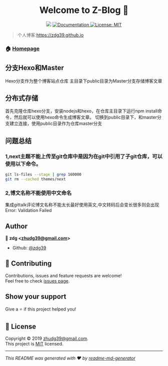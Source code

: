<h1 align="center">Welcome to Z-Blog 👋</h1>
<p align="center">
  <img src="https://img.shields.io/badge/version-1.0.0-blue.svg?cacheSeconds=2592000" />
  <a href="https://zdg39.github.io/">
    <img alt="Documentation" src="https://img.shields.io/badge/documentation-yes-brightgreen.svg" target="_blank" />
  </a>
  <a href="https://github.com/zdg39/zdg39.github.io/blob/hexo/LICENSE">
    <img alt="License: MIT" src="https://img.shields.io/badge/License-MIT-yellow.svg" target="_blank" />
  </a>
  <!-- [![GitHub stars](https://img.shields.io/github/stars/zdg39/zdg39.github.io.svg?style=social&label=Stars)](https://github.com/zdg39/zdg39.github.io)
  [![GitHub forks](https://img.shields.io/github/forks/zdg39/zdg39.github.io.svg?style=social&label=Fork)](https://github.com/zdg39/zdg39.github.io) -->
</p>

> 个人博客:https://zdg39.github.io

### 🏠 [Homepage](https://github.com/zdg39/zdg39.github.io)

## 分支Hexo和Master

Hexo分支作为整个博客站点仓库 主目录下public目录为Master分支存储博客文章

## 分布式存储

首先克隆仓库hexo分支，安装nodejs和hexo，在仓库主目录下运行npm install命令，然后就可以使用hexo命令生成博客文章。
切换到public目录下，和master分支建立连接，使用public目录作为仓库master分支

## 问题总结

### 1,next主题不能上传至git仓库中是因为在git中引用了子git仓库，可以使用以下命令。

```sh
git ls-files --stage | grep 160000
git rm --cached themes/next
```

### 2,博文名称不能使用中文命名

集成gittalk评论博文名称不能太长最好使用英文,中文转码后会变长很多则会出现Error: Validation Failed

## Author

👤 **zdg &lt;zhudg39@gmail.com&gt;**

* Github: [@zdg39](https://github.com/zdg39)

## 🤝 Contributing

Contributions, issues and feature requests are welcome!<br />Feel free to check [issues page](https://github.com/zdg39/zdg39.github.io/issues).

## Show your support

Give a ⭐️ if this project helped you!

## 📝 License

Copyright © 2019 [zhudg39@gmail.com](https://github.com/zdg39).<br />
This project is [MIT](https://github.com/zdg39/zdg39.github.io/blob/hexo/LICENSE) licensed.

***
_This README was generated with ❤️ by [readme-md-generator](https://github.com/kefranabg/readme-md-generator)_
